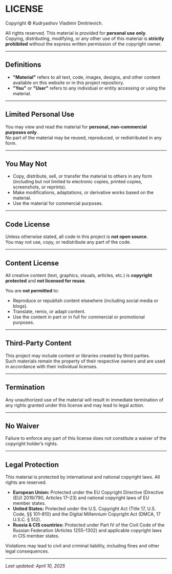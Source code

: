 # LICENSE

Copyright © Kudryashov Vladimir Dmitrievich.

All rights reserved. This material is provided for **personal use only**.  
Copying, distributing, modifying, or any other use of this material is **strictly prohibited** without the express written permission of the copyright owner.

---

## Definitions

- **"Material"** refers to all text, code, images, designs, and other content available on this website or in this project repository.  
- **"You"** or **"User"** refers to any individual or entity accessing or using the material.

---

## Limited Personal Use

You may view and read the material for **personal, non-commercial purposes only**.  
No part of the material may be reused, reproduced, or redistributed in any form.

---

## You May Not

- Copy, distribute, sell, or transfer the material to others in any form (including but not limited to electronic copies, printed copies, screenshots, or reprints).  
- Make modifications, adaptations, or derivative works based on the material.  
- Use the material for commercial purposes.

---

## Code License

Unless otherwise stated, all code in this project is **not open source**.  
You may not use, copy, or redistribute any part of the code. 

---

## Content License

All creative content (text, graphics, visuals, articles, etc.) is **copyright protected** and **not licensed for reuse**.

You are **not permitted** to:

- Reproduce or republish content elsewhere (including social media or blogs).  
- Translate, remix, or adapt content.  
- Use the content in part or in full for commercial or promotional purposes.

---

## Third-Party Content

This project may include content or libraries created by third parties.  
Such materials remain the property of their respective owners and are used in accordance with their individual licenses.

---

## Termination

Any unauthorized use of the material will result in immediate termination of any rights granted under this license and may lead to legal action.

---

## No Waiver

Failure to enforce any part of this license does not constitute a waiver of the copyright holder’s rights.

---

## Legal Protection

This material is protected by international and national copyright laws. All rights are reserved.

- **European Union:** Protected under the EU Copyright Directive (Directive (EU) 2019/790, Articles 17–23) and national copyright laws of EU member states.
- **United States:** Protected under the U.S. Copyright Act (Title 17, U.S. Code, §§ 101–810) and the Digital Millennium Copyright Act (DMCA, 17 U.S.C. § 512).
- **Russia & CIS countries:** Protected under Part IV of the Civil Code of the Russian Federation (Articles 1255–1302) and applicable copyright laws in CIS member states.

Violations may lead to civil and criminal liability, including fines and other legal consequences.

---

_Last updated: April 10, 2025_

